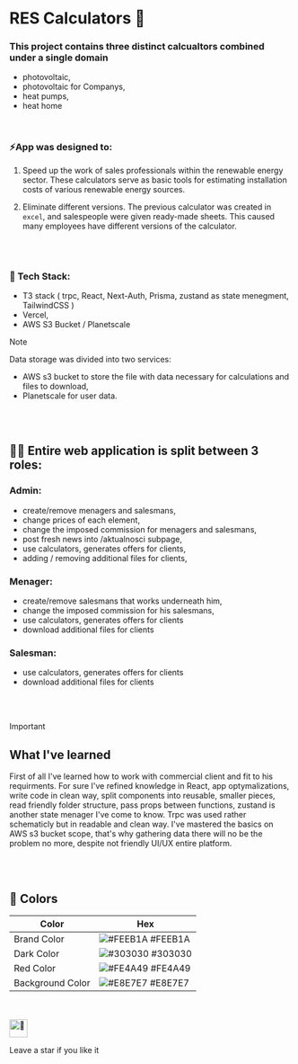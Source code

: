 # RES Calculators 🔢

### This project contains three distinct calcualtors combined under a single domain
- photovoltaic,
- photovoltaic for Companys,
- heat pumps,
- heat home


<br/>


### ⚡App was designed to:


1. Speed up the work of
sales professionals within the renewable energy sector. These
calculators serve as basic tools for estimating installation costs of
various renewable energy sources. 

2. Eliminate different versions. The previous calculator was created in ``excel``, and salespeople were given ready-made sheets. This caused many employees have different versions of the calculator. 

<br/>
<br/>

 ### 📖 Tech Stack:
- T3 stack ( trpc, React, Next-Auth, Prisma, zustand as state menegment, TailwindCSS )
- Vercel,
- AWS S3 Bucket / Planetscale

> [!NOTE] 
>Data storage was divided into two services:
> - AWS s3 bucket to store the file with data necessary for calculations and files to  download,
> - Planetscale for user data.


<br/>
<br/>

## 🧖🏽 Entire web application is split between 3 roles:
### Admin:
  - create/remove menagers and salesmans,
  - change prices of each element,
  - change the imposed commission for menagers and salesmans,
  - post fresh news into /aktualnosci subpage,
  - use calculators, generates offers for clients,
  - adding / removing additional files for clients,
### Menager:
  - create/remove salesmans that works underneath him,
  - change the imposed commission for his salesmans,
  - use calculators, generates offers for clients
  - download additional files for clients
### Salesman:
  - use calculators, generates offers for clients
  - download additional files for clients


<br/>
<br/>

> [!IMPORTANT]
>## What I've learned
>First of all I've learned how to work with commercial client and fit to his requirments. For sure I've refined knowledge in React, app optymalizations, write code in clean way, split components into reusable, smaller pieces, read friendly folder structure, pass props between functions, zustand is another state menager I've come to know. 
Trpc was used rather schematicly but in readable and clean way. I've mastered the basics on AWS s3 bucket scope, that's why gathering data there will no be the problem no more, despite not friendly UI/UX entire platform.

<br/>
<br/>

## 🎨 Colors 

| Color           | Hex                                                                  |
| --------------- | -------------------------------------------------------------------- |
| Brand Color     | ![#FEEB1A](https://via.placeholder.com/15/FEEB1A/FEEB1A.png) #FEEB1A |
| Dark Color      | ![#303030](https://via.placeholder.com/15/303030/303030.png) #303030 |
| Red Color       | ![#FE4A49](https://via.placeholder.com/15/FE4A49/FE4A49.png) #FE4A49 |
| Background Color     | ![#E8E7E7](https://via.placeholder.com/15/E8E7E7/E8E7E7.png) #E8E7E7 |


<br/>
<br/>

<img src="https://fonts.gstatic.com/s/e/notoemoji/latest/1f31f/512.gif" alt="🌟" width="32" height="32">

Leave a star if you like it 


